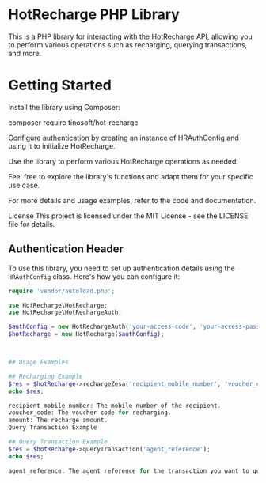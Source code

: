# HotRecharge PHP Library

This is a PHP library for interacting with the HotRecharge API, allowing you to perform various operations such as recharging, querying transactions, and more.

# Getting Started
Install the library using Composer:

composer require tinosoft/hot-recharge

Configure authentication by creating an instance of HRAuthConfig and using it to initialize HotRecharge.

Use the library to perform various HotRecharge operations as needed.

Feel free to explore the library's functions and adapt them for your specific use case.

For more details and usage examples, refer to the code and documentation.

License
This project is licensed under the MIT License - see the LICENSE file for details.


## Authentication Header

To use this library, you need to set up authentication details using the `HRAuthConfig` class. Here's how you can configure it:

```php
require 'vendor/autoload.php';

use HotRecharge\HotRecharge;
use HotRecharge\HotRechargeAuth;

$authConfig = new HotRechargeAuth('your-access-code', 'your-access-password');
$hotRecharge = new HotRecharge($authConfig);



## Usage Examples

## Recharging Example
$res = $hotRecharge->rechargeZesa('recipient_mobile_number', 'voucher_code', 'amount');
echo $res;

recipient_mobile_number: The mobile number of the recipient.
voucher_code: The voucher code for recharging.
amount: The recharge amount.
Query Transaction Example

## Query Transaction Example
$res = $hotRecharge->queryTransaction('agent_reference');
echo $res;

agent_reference: The agent reference for the transaction you want to query.
